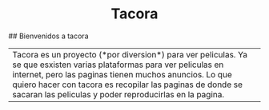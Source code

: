 <h1 align="center">Tacora</h1>
## Bienvenidos a tacora

<p align="right">
<table width="100%">
<tr><td valign="top" width="50%">
Tacora es un proyecto (*por diversion*) para ver peliculas.
Ya se que esxisten varias plataformas para ver peliculas en internet, pero las paginas tienen muchos anuncios.
Lo que quiero hacer con tacora es recopilar las paginas de donde se sacaran las peliculas y poder reproducirlas en la pagina.
</td></tr>
</table>
